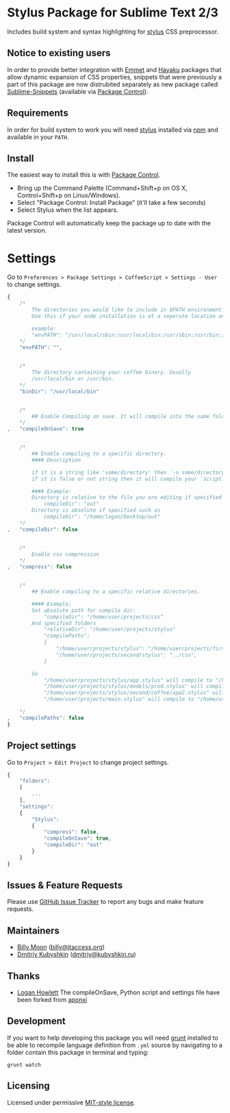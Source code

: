 # Stylus Package for Sublime Text 2/3

Includes build system and syntax highlighting for [stylus](http://learnboost.github.io/stylus/) CSS preprocessor.

## Notice to existing users

In order to provide better integration with [Emmet](https://sublime.wbond.net/packages/Emmet) and [Hayaku](https://sublime.wbond.net/packages/Hayaku%20-%20tools%20for%20writing%20CSS%20faster) packages that allow dynamic expansion of CSS properties, snippets that were previously a part of this package are now distrubited separately as new package called [Sublime-Snippets](https://github.com/billymoon/Stylus-Snippets) (available via [Package Control](https://sublime.wbond.net/)).

## Requirements

In order for build system to work you will need [stylus](http://learnboost.github.io/stylus/) installed via [npm](http://nodejs.org/) and available in your `PATH`.

## Install

The easiest way to install this is with [Package Control](https://sublime.wbond.net/).

 * Bring up the Command Palette (Command+Shift+p on OS X, Control+Shift+p on Linux/Windows).
 * Select "Package Control: Install Package" (it'll take a few seconds)
 * Select Stylus when the list appears.

Package Control will automatically keep the package up to date with the latest version.

# Settings

Go to `Preferences > Package Settings > CoffeeScript > Settings - User` to change settings.

```Javascript
{
    /*
        The directories you would like to include in $PATH environment variable.
        Use this if your node installation is at a seperate location and getting errors such as `cannot find node executable`

        example:
        "envPATH": "/usr/local/sbin:/usr/local/bin:/usr/sbin:/usr/bin:/sbin:/bin"
    */
    "envPATH": "",


    /*
        The directory containing your coffee binary. Usually
        /usr/local/bin or /usr/bin.
    */
    "binDir": "/usr/local/bin"


    /*
        ## Enable Compiling on save. It will compile into the same folder.
    */
,   "compileOnSave": true


    /*
        ## Enable compiling to a specific directory.
        #### Description

        if it is a string like 'some/directory' then `-o some/directory` will be added to `coffee` compiler.
        if it is false or not string then it will compile your `script.coffee` to the directory it is in.

        #### Example:
        Directory is relative to the file you are editing if specified such as
            compileDir": "out"
        Directory is absolute if specified such as
            compileDir": "/home/logan/Desktop/out"
    */
,   "compileDir": false


    /*
        Enable css compression
    */
,   "compress": false


    /*
        ## Enable compiling to a specific relative directories.

        #### Example:
        Set absolute path for compile dir:
            "compileDir": "/home/user/projects/css"
        And specified folders
            "relativeDir": "/home/user/projects/stylus"
            "compilePaths":
            {
                "/home/user/projects/stylus": "/home/user/projects/first/css",
                "/home/user/projects/second/stylus": "../css",
            }

        So
            "/home/user/projects/stylus/app.stylus" will compile to "/home/user/projects/first/css/app.css"
            "/home/user/projects/stylus/models/prod.stylus" will compile to "/home/user/projects/first/css/models/prod.css"
            "/home/user/projects/stylus/second/coffee/app2.stylus" will compile to "/home/user/projects/second/css/app2.css"
            "/home/user/projects/main.stylus" will compile to "/home/user/projects/css/main.css"

    */
,   "compilePaths": false
}
```

## Project settings

Go to `Project > Edit Project` to change project settings.

```Javascript
{
    "folders":
    [
        ...
    ],
    "settings":
    {
        "Stylus":
        {
            "compress": false,
            "compileOnSave": true,
            "compileDir": "out"
        }
    }
}
```

## Issues & Feature Requests

Please use [GitHub Issue Tracker](https://github.com/billymoon/Stylus/issues) to report any bugs and make feature requests.

## Maintainers

 * [Billy Moon](https://github.com/billymoon) ([billy@itaccess.org](mailto:billy@itaccess.org))
 * [Dmitriy Kubyshkin](https://github.com/grassator) ([dmitriy@kubyshkin.ru](mailto:dmitriy@kubyshkin.ru))

## Thanks

 * [Logan Howlett](https://github.com/aponxi) The compileOnSave, Python script and settings file have been forked from [aponxi](https://github.com/aponxi/sublime-better-coffeescript)

## Development

If you want to help developing this package you will need [grunt](http://gruntjs.com/) installed to be able to recompile language definition from `.yml` source by navigating to a folder contain this package in terminal and typing:

    grunt watch

## Licensing

Licensed under permissive [MIT-style license](https://github.com/billymoon/Stylus/blob/master/LICENSE).
